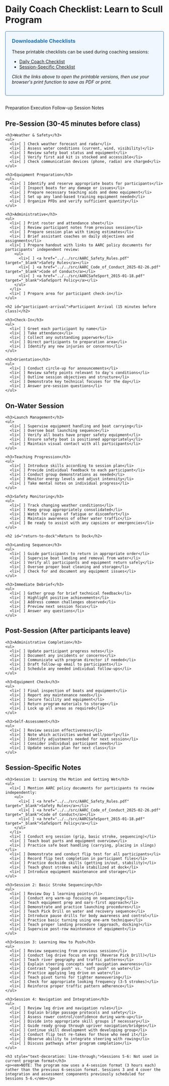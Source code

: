 # Daily Coach Checklist: Learn to Scull Program


<div class="pdf-downloads" style="background-color: #f0f7ff; padding: 20px; margin-bottom: 30px; border-radius: 4px; border: 1px solid #1E73BE;">
  <h3 style="margin-top: 0; color: #1E73BE;">Downloadable Checklists</h3>
  <p>These printable checklists can be used during coaching sessions:</p>
  <ul>
    <li><a href="{{ site.baseurl }}/assets/pdf/daily_coach_checklist.html" target="_blank" class="cta-button">Daily Coach Checklist</a></li>
    <li><a href="{{ site.baseurl }}/assets/pdf/session_specific_checklist.html" target="_blank" class="cta-button">Session-Specific Checklist</a></li>
  </ul>
  <p><em>Click the links above to open the printable versions, then use your browser's print function to save as PDF or print.</em></p>
</div>

<div class="tab-container">
  <div class="tab-nav">
    <a class="tab-link" data-tab="preparation-tab">Preparation</a>
    <a class="tab-link" data-tab="execution-tab">Execution</a>
    <a class="tab-link" data-tab="followup-tab">Follow-up</a>
    <a class="tab-link" data-tab="session-tab">Session Notes</a>
  </div>
  
  <div id="preparation-tab" class="tab-content">
    <h2 id="pre-session">Pre-Session (30-45 minutes before class)</h2>

    <h3>Weather & Safety</h3>
    <ul>
      <li>[ ] Check weather forecast and radar</li>
      <li>[ ] Assess water conditions (current, wind, visibility)</li>
      <li>[ ] Review safety boat status and equipment</li>
      <li>[ ] Verify first aid kit is stocked and accessible</li>
      <li>[ ] Check communication devices (phone, radio) are charged</li>
    </ul>

    <h3>Equipment Preparation</h3>
    <ul>
      <li>[ ] Identify and reserve appropriate boats for participants</li>
      <li>[ ] Inspect boats for any damage or issues</li>
      <li>[ ] Prepare necessary teaching aids and demo equipment</li>
      <li>[ ] Set up any land-based training equipment needed</li>
      <li>[ ] Organize PFDs and verify sufficient quantity</li>
    </ul>

    <h3>Administrative</h3>
    <ul>
      <li>[ ] Print roster and attendance sheet</li>
      <li>[ ] Review participant notes from previous session</li>
      <li>[ ] Prepare session plan with timing estimates</li>
      <li>[ ] Brief assistant coaches on daily objectives and assignments</li>
      <li>[ ] Prepare handout with links to AARC policy documents for participants' independent review:
        <ul>
          <li>[ ] <a href="../../src/AARC_Safety_Rules.pdf" target="_blank">Safety Rules</a></li>
          <li>[ ] <a href="../../src/AARC_Code_of_Conduct_2025-02-26.pdf" target="_blank">Code of Conduct</a></li>
          <li>[ ] <a href="../../src/AARCSafeSport_2015-01-18.pdf" target="_blank">SafeSport Policy</a></li>
        </ul>
      </li>
      <li>[ ] Prepare area for participant check-in</li>
    </ul>

    <h2 id="participant-arrival">Participant Arrival (15 minutes before class)</h2>

    <h3>Check-In</h3>
    <ul>
      <li>[ ] Greet each participant by name</li>
      <li>[ ] Take attendance</li>
      <li>[ ] Collect any outstanding paperwork</li>
      <li>[ ] Direct participants to preparation area</li>
      <li>[ ] Identify any new injuries or concerns</li>
    </ul>

    <h3>Orientation</h3>
    <ul>
      <li>[ ] Conduct circle-up for announcements</li>
      <li>[ ] Review safety points relevant to day's conditions</li>
      <li>[ ] Outline session objectives and structure</li>
      <li>[ ] Demonstrate key technical focuses for the day</li>
      <li>[ ] Answer pre-session questions</li>
    </ul>
  </div>
  
  <div id="execution-tab" class="tab-content">
    <h2 id="on-water-session">On-Water Session</h2>

    <h3>Launch Management</h3>
    <ul>
      <li>[ ] Supervise equipment handling and boat carrying</li>
      <li>[ ] Oversee boat launching sequence</li>
      <li>[ ] Verify all boats have proper safety equipment</li>
      <li>[ ] Ensure safety boat is positioned appropriately</li>
      <li>[ ] Maintain visual contact with all participants</li>
    </ul>

    <h3>Teaching Progression</h3>
    <ul>
      <li>[ ] Introduce skills according to session plan</li>
      <li>[ ] Provide individual feedback to each participant</li>
      <li>[ ] Conduct group demonstrations as needed</li>
      <li>[ ] Monitor energy levels and adjust intensity</li>
      <li>[ ] Take mental notes on individual progress</li>
    </ul>

    <h3>Safety Monitoring</h3>
    <ul>
      <li>[ ] Track changing weather conditions</li>
      <li>[ ] Keep group appropriately consolidated</li>
      <li>[ ] Watch for signs of fatigue or discomfort</li>
      <li>[ ] Maintain awareness of other water traffic</li>
      <li>[ ] Be ready to assist with any capsizes or emergencies</li>
    </ul>

    <h2 id="return-to-dock">Return to Dock</h2>

    <h3>Landing Sequence</h3>
    <ul>
      <li>[ ] Guide participants to return in appropriate order</li>
      <li>[ ] Supervise boat landing and removal from water</li>
      <li>[ ] Verify all participants and equipment return safely</li>
      <li>[ ] Oversee proper boat cleaning and storage</li>
      <li>[ ] Check for and document any equipment issues</li>
    </ul>

    <h3>Immediate Debrief</h3>
    <ul>
      <li>[ ] Gather group for brief technical feedback</li>
      <li>[ ] Highlight positive achievements</li>
      <li>[ ] Address common challenges observed</li>
      <li>[ ] Preview next session focus</li>
      <li>[ ] Answer any questions</li>
    </ul>
  </div>
  
  <div id="followup-tab" class="tab-content">
    <h2 id="post-session">Post-Session (After participants leave)</h2>

    <h3>Administrative Completion</h3>
    <ul>
      <li>[ ] Update participant progress notes</li>
      <li>[ ] Document any incidents or concerns</li>
      <li>[ ] Communicate with program director if needed</li>
      <li>[ ] Draft follow-up email to participants</li>
      <li>[ ] Schedule any needed individual follow-ups</li>
    </ul>

    <h3>Equipment Check</h3>
    <ul>
      <li>[ ] Final inspection of boats and equipment</li>
      <li>[ ] Report any maintenance needs</li>
      <li>[ ] Secure facility and equipment</li>
      <li>[ ] Return program materials to storage</li>
      <li>[ ] Lock up all areas as required</li>
    </ul>

    <h3>Self-Assessment</h3>
    <ul>
      <li>[ ] Review session effectiveness</li>
      <li>[ ] Note which activities worked well/poorly</li>
      <li>[ ] Identify adjustments needed for next session</li>
      <li>[ ] Consider individual participant needs</li>
      <li>[ ] Update session plan for next class</li>
    </ul>
  </div>
  
  <div id="session-tab" class="tab-content">
    <h2 id="session-specific-notes">Session-Specific Notes</h2>

    <h3>Session 1: Learning the Motion and Getting Wet</h3>
    <ul>
      <li>[ ] Mention AARC policy documents for participants to review independently:
        <ul>
          <li>[ ] <a href="../../src/AARC_Safety_Rules.pdf" target="_blank">Safety Rules</a></li>
          <li>[ ] <a href="../../src/AARC_Code_of_Conduct_2025-02-26.pdf" target="_blank">Code of Conduct</a></li>
          <li>[ ] <a href="../../src/AARCSafeSport_2015-01-18.pdf" target="_blank">SafeSport Policy</a></li>
        </ul>
      </li>
      <li>[ ] Conduct erg session (grip, basic stroke, sequencing)</li>
      <li>[ ] Teach boat parts and equipment overview</li>
      <li>[ ] Practice safe boat handling (carrying, placing in slings)</li>
      <li>[ ] Demonstrate and conduct flip test for all participants</li>
      <li>[ ] Record flip test completion in participant files</li>
      <li>[ ] Practice dockside skills (getting in/out, stability)</li>
      <li>[ ] Teach ghost strokes while stabilized at dock</li>
      <li>[ ] Introduce equipment maintenance and storage</li>
    </ul>

    <h3>Session 2: Basic Stroke Sequencing</h3>
    <ul>
      <li>[ ] Review Day 1 learning points</li>
      <li>[ ] Conduct erg warm-up focusing on sequencing</li>
      <li>[ ] Teach equipment prep and oars-first approach</li>
      <li>[ ] Demonstrate and practice launching procedures</li>
      <li>[ ] Teach Pick Drill on water and recovery sequence</li>
      <li>[ ] Introduce pause drills for body awareness and control</li>
      <li>[ ] Practice basic turning using one-arm technique</li>
      <li>[ ] Teach proper landing procedure (approach, docking)</li>
      <li>[ ] Supervise post-row maintenance of equipment</li>
    </ul>

    <h3>Session 3: Learning How to Push</h3>
    <ul>
      <li>[ ] Review sequencing from previous session</li>
      <li>[ ] Conduct leg drive focus on ergs (Reverse Pick Drill)</li>
      <li>[ ] Teach river geography and traffic patterns</li>
      <li>[ ] Explain steering concepts and navigation awareness</li>
      <li>[ ] Contrast "good push" vs. "soft push" on water</li>
      <li>[ ] Practice applying leg drive on water</li>
      <li>[ ] Teach pivot turns for tighter maneuvering</li>
      <li>[ ] Check for appropriate looking frequency (3-5 strokes)</li>
      <li>[ ] Reinforce proper traffic pattern adherence</li>
    </ul>

    <h3>Session 4: Navigation and Integration</h3>
    <ul>
      <li>[ ] Review leg drive and navigation rules</li>
      <li>[ ] Explain bridge passage protocols and safety</li>
      <li>[ ] Assess rower control/confidence during warm-up</li>
      <li>[ ] Divide into appropriate skill groups if necessary</li>
      <li>[ ] Guide ready group through upriver navigation/bridges</li>
      <li>[ ] Continue skill development with developing group</li>
      <li>[ ] Conduct flip test re-takes for those who need it</li>
      <li>[ ] Observe ability to integrate steering with rowing</li>
      <li>[ ] Discuss pathways after program completion</li>
    </ul>

    <h3 style="text-decoration: line-through;">Sessions 5-6: Not used in current program format</h3>
    <p><em>NOTE: The program now uses a 4-session format (3 hours each) rather than the previous 6-session format. Sessions 3 and 4 cover the integration and assessment components previously scheduled for Sessions 5-6.</em></p>
  </div>
</div>